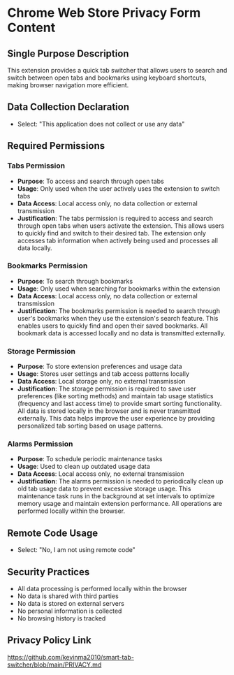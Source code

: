 # Chrome Web Store Privacy Form Content

## Single Purpose Description
This extension provides a quick tab switcher that allows users to search and switch between open tabs and bookmarks using keyboard shortcuts, making browser navigation more efficient.

## Data Collection Declaration
- Select: "This application does not collect or use any data"

## Required Permissions

### Tabs Permission
- **Purpose**: To access and search through open tabs
- **Usage**: Only used when the user actively uses the extension to switch tabs
- **Data Access**: Local access only, no data collection or external transmission
- **Justification**: The tabs permission is required to access and search through open tabs when users activate the extension. This allows users to quickly find and switch to their desired tab. The extension only accesses tab information when actively being used and processes all data locally.

### Bookmarks Permission
- **Purpose**: To search through bookmarks
- **Usage**: Only used when searching for bookmarks within the extension
- **Data Access**: Local access only, no data collection or external transmission
- **Justification**: The bookmarks permission is needed to search through user's bookmarks when they use the extension's search feature. This enables users to quickly find and open their saved bookmarks. All bookmark data is accessed locally and no data is transmitted externally.

### Storage Permission
- **Purpose**: To store extension preferences and usage data
- **Usage**: Stores user settings and tab access patterns locally
- **Data Access**: Local storage only, no external transmission
- **Justification**: The storage permission is required to save user preferences (like sorting methods) and maintain tab usage statistics (frequency and last access time) to provide smart sorting functionality. All data is stored locally in the browser and is never transmitted externally. This data helps improve the user experience by providing personalized tab sorting based on usage patterns.

### Alarms Permission
- **Purpose**: To schedule periodic maintenance tasks
- **Usage**: Used to clean up outdated usage data
- **Data Access**: Local access only, no external transmission
- **Justification**: The alarms permission is needed to periodically clean up old tab usage data to prevent excessive storage usage. This maintenance task runs in the background at set intervals to optimize memory usage and maintain extension performance. All operations are performed locally within the browser.

## Remote Code Usage
- Select: "No, I am not using remote code"

## Security Practices
- All data processing is performed locally within the browser
- No data is shared with third parties
- No data is stored on external servers
- No personal information is collected
- No browsing history is tracked

## Privacy Policy Link
https://github.com/kevinma2010/smart-tab-switcher/blob/main/PRIVACY.md 